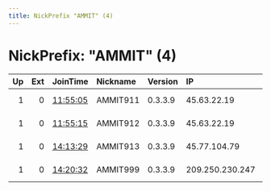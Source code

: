 ```yaml
---
title: NickPrefix "AMMIT" (4)
---
```


# NickPrefix: "AMMIT" (4)

|   Up |   Ext | JoinTime                                                                                            | Nickname   | Version   | IP              | AS          | CC   |   ORp |   Dirp | OS    | Contact   |   eFamMembers |
|-----:|------:|:----------------------------------------------------------------------------------------------------|:-----------|:----------|:----------------|:------------|:-----|------:|-------:|:------|:----------|--------------:|
|    1 |     0 | [11:55:05](https://metrics.torproject.org/rs.html#details/62BB9A4F4078F9C23C8972F88434BCF8A809CC79) | AMMIT911   | 0.3.3.9   | 45.63.22.19     | Choopa, LLC | us   |  5000 |      0 | Linux | None      |             1 |
|    1 |     0 | [11:55:15](https://metrics.torproject.org/rs.html#details/9BB93F4DF766FC7A0D66B78ECD9EA44EDA7D4EC8) | AMMIT912   | 0.3.3.9   | 45.63.22.19     | Choopa, LLC | us   |  5001 |      0 | Linux | None      |             1 |
|    1 |     0 | [14:13:29](https://metrics.torproject.org/rs.html#details/A12F3E93142D3846069FDDEF66974B36DF3256F9) | AMMIT913   | 0.3.3.9   | 45.77.104.79    | Choopa, LLC | us   |  5001 |      0 | Linux | None      |             1 |
|    1 |     0 | [14:20:32](https://metrics.torproject.org/rs.html#details/2BB35A96E022C59B9513D0A17BC241BC65316BC5) | AMMIT999   | 0.3.3.9   | 209.250.230.247 | Choopa, LLC | gb   |  5002 |      0 | Linux | None      |             1 |
